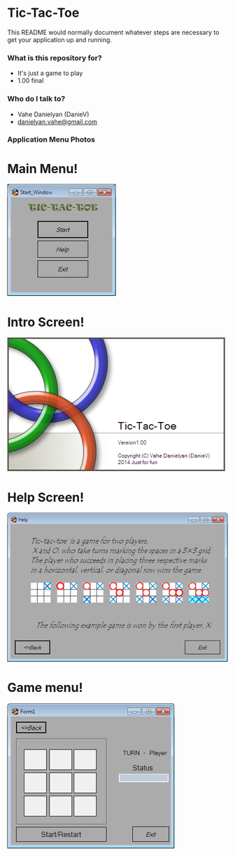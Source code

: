 # Tic-Tac-Toe #

This README would normally document whatever steps are necessary to get your application up and running.

### What is this repository for? ###

* It's just a game to play
* 1.00 final

### Who do I talk to? ###

* Vahe Danielyan (DanieV)
* danielyan.vahe@gmail.com

### Application Menu Photos ###

# **Main Menu!** #

![Main.png](https://raw.githubusercontent.com/VaheDanielyan/Tic-Tac-Toe/master/Source/Resources/Main.png)

# **Intro Screen!** #

![SPScreen.png](https://raw.githubusercontent.com/VaheDanielyan/Tic-Tac-Toe/master/Source/Resources/SPScreen.png)
# **Help Screen!** #

![Help.png](https://raw.githubusercontent.com/VaheDanielyan/Tic-Tac-Toe/master/Source/Resources/Help.png)

# **Game menu!** #

![Game.png](https://raw.githubusercontent.com/VaheDanielyan/Tic-Tac-Toe/master/Source/Resources/Game.png)
